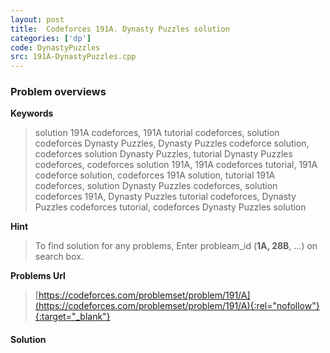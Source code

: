 ```yaml
---
layout: post
title:  Codeforces 191A. Dynasty Puzzles solution
categories: ['dp']
code: DynastyPuzzles
src: 191A-DynastyPuzzles.cpp
---
```

### **Problem overviews**

**Keywords**
> solution 191A codeforces, 191A tutorial codeforces, solution codeforces Dynasty Puzzles, Dynasty Puzzles codeforce solution, codeforces solution Dynasty Puzzles, tutorial Dynasty Puzzles codeforces, codeforces solution 191A, 191A codeforces tutorial, 191A codeforce solution, codeforces 191A solution, tutorial 191A codeforces, solution Dynasty Puzzles codeforces, solution codeforces 191A, Dynasty Puzzles tutorial codeforces, Dynasty Puzzles codeforces tutorial, codeforces Dynasty Puzzles solution

**Hint**
> To find solution for any problems, Enter probleam_id (**1A, 28B**, ...) on search box. 

**Problems Url**
> [https://codeforces.com/problemset/problem/191/A](https://codeforces.com/problemset/problem/191/A){:rel="nofollow"}{:target="_blank"}

#### **Solution**



